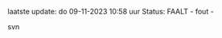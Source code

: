 laatste update: 
do 09-11-2023 10:58   uur 
Status: FAALT - fout - 
<div class="service R">svn</div>